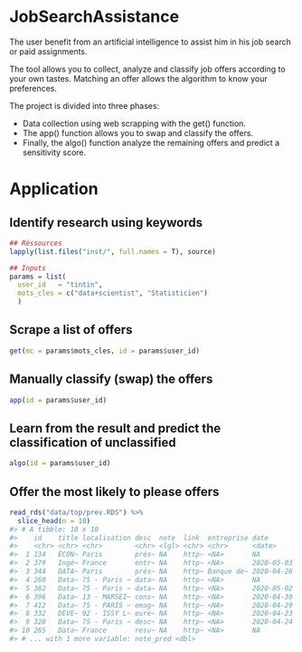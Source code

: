 
<!-- README.md is generated from README.Rmd. Please edit that file -->

# JobSearchAssistance

The user benefit from an artificial intelligence to assist him in his
job search or paid assignments.

The tool allows you to collect, analyze and classify job offers
according to your own tastes. Matching an offer allows the algorithm to
know your preferences.

The project is divided into three phases:

  - Data collection using web scrapping with the get() function.
  - The app() function allows you to swap and classify the offers.
  - Finally, the algo() function analyze the remaining offers and
    predict a sensitivity score.

# Application

## Identify research using keywords

``` r
## Réssources
lapply(list.files("inst/", full.names = T), source)
```

``` r
## Inputs
params = list(
  user_id   = "tintin",
  mots_cles = c("data+scientist", "Statisticien")
  )
```

## Scrape a list of offers

``` r
get(mc = params$mots_cles, id = params$user_id)
```

## Manually classify (swap) the offers

``` r
app(id = params$user_id)
```

## Learn from the result and predict the classification of unclassified

``` r
algo(id = params$user_id)
```

## Offer the most likely to please offers

``` r
read_rds("data/top/prev.RDS") %>% 
  slice_head(n = 10)
#> # A tibble: 10 x 10
#>    id    title localisation desc  note  link  entreprise date       score_pred
#>    <chr> <chr> <chr>        <chr> <lgl> <chr> <chr>      <date>          <dbl>
#>  1 134   ÉCON~ Paris        prés~ NA    http~ <NA>       NA              0.905
#>  2 379   Ingé~ France       entr~ NA    http~ <NA>       2020-05-03      0.614
#>  3 344   DATA~ Paris        prés~ NA    http~ Banque de~ 2020-04-26      0.568
#>  4 260   Data~ 75 - Paris ~ data~ NA    http~ <NA>       NA              0.546
#>  5 382   Data~ 75 - Paris ~ data~ NA    http~ <NA>       2020-05-02      0.546
#>  6 396   Data~ 13 - MARSEI~ cons~ NA    http~ <NA>       2020-04-30      0.391
#>  7 412   Data~ 75 - PARIS ~ emag~ NA    http~ <NA>       2020-04-29      0.368
#>  8 332   DEVE~ 92 - ISSY L~ eure~ NA    http~ <NA>       2020-04-23      0.309
#>  9 328   Data~ 75 - Paris ~ desc~ NA    http~ <NA>       2020-04-24      0.287
#> 10 265   Data~ France       resu~ NA    http~ <NA>       NA              0.252
#> # ... with 1 more variable: note_pred <dbl>
```
